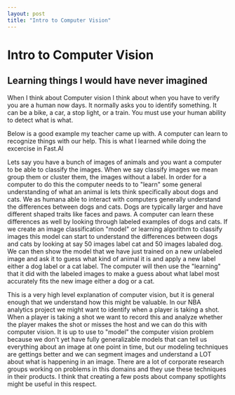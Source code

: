 ```yaml
---
layout: post
title: "Intro to Computer Vision"
---
```


# Intro to Computer Vision

## Learning things I would have never imagined

When I think about Computer vision I think about when you have to verify you are a human now days.  It normally asks you to identify something.  It can be 
a bike, a car, a stop light, or a train.  You must use your human ability to detect what is what.  

Below is a good example my teacher came up with.  A computer can learn to recognize things with our help.  This is what I learned while doing the excercise in Fast.AI

Lets say you have a bunch of images of animals and you want a computer to be able to classify the images. When we say classify images we mean group them or cluster them, the images without a label. In order for a computer to do this the computer needs to to "learn" some general understanding of what an animal is lets think specifically about dogs and cats. We as humana able to interact with computers generally understand the differences between dogs and cats. Dogs are typically larger and have different shaped traits like faces and paws. A computer can learn these differences as well by looking through labeled examples of dogs and cats. If we create an image classification "model" or learning algorithm to classify images this model can start to understand the differences between dogs and cats by looking at say 50 images label cat and 50 images labaled dog. We can then show the model that we have just trained on a new unlabeled image and ask it to guess what kind of animal it is and apply a new label either a dog label or a cat label. The computer will then use the "learning" that it did with the labeled images to make a guess about what label most accurately fits the new image either a dog or a cat.

This is a very high level explanation of computer vision, but it is general enough that we understand how this might be valuable. In our NBA analytics project we might want to identify when a player is taking a shot. When a player is taking a shot we want to record this and analyze whether the player makes the shot or misses the host and we can do this with computer vision. It is up to use to "model" the computer vision problem because we don't yet have fully generalizable models that can tell us everything about an image at one point in time, but our modeling techniques are gettings better and we can segment images and understand a LOT about what is happening in an image. There are a lot of corporate research groups working on problems in this domains and they use these techniques in their products. I think that creating a few posts about company spotlights might be useful in this respect.
